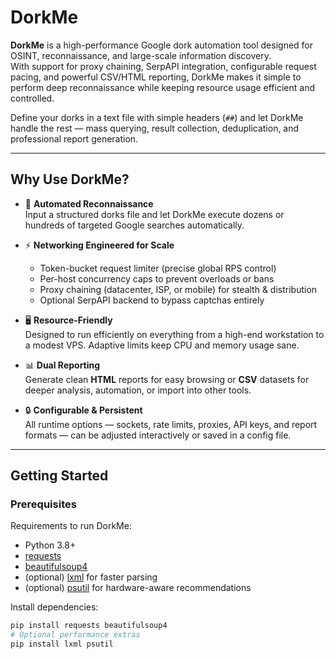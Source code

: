 # DorkMe

**DorkMe** is a high-performance Google dork automation tool designed for OSINT, reconnaissance, and large-scale information discovery.  
With support for proxy chaining, SerpAPI integration, configurable request pacing, and powerful CSV/HTML reporting, DorkMe makes it simple to perform deep reconnaissance while keeping resource usage efficient and controlled.

Define your dorks in a text file with simple headers (`##`) and let DorkMe handle the rest — mass querying, result collection, deduplication, and professional report generation.

---

## Why Use DorkMe?

- 🔎 **Automated Reconnaissance**  
  Input a structured dorks file and let DorkMe execute dozens or hundreds of targeted Google searches automatically.

- ⚡ **Networking Engineered for Scale**  
  - Token-bucket request limiter (precise global RPS control)  
  - Per-host concurrency caps to prevent overloads or bans  
  - Proxy chaining (datacenter, ISP, or mobile) for stealth & distribution  
  - Optional SerpAPI backend to bypass captchas entirely  

- 🖥️ **Resource-Friendly**  
  Designed to run efficiently on everything from a high-end workstation to a modest VPS. Adaptive limits keep CPU and memory usage sane.

- 📊 **Dual Reporting**  
  Generate clean **HTML** reports for easy browsing or **CSV** datasets for deeper analysis, automation, or import into other tools.

- 🔒 **Configurable & Persistent**  
  All runtime options — sockets, rate limits, proxies, API keys, and report formats — can be adjusted interactively or saved in a config file.

---

## Getting Started

### Prerequisites

Requirements to run DorkMe:
- Python 3.8+
- [requests](https://pypi.org/project/requests/)
- [beautifulsoup4](https://pypi.org/project/beautifulsoup4/)
- (optional) [lxml](https://pypi.org/project/lxml/) for faster parsing
- (optional) [psutil](https://pypi.org/project/psutil/) for hardware-aware recommendations

Install dependencies:

```bash
pip install requests beautifulsoup4
# Optional performance extras
pip install lxml psutil
